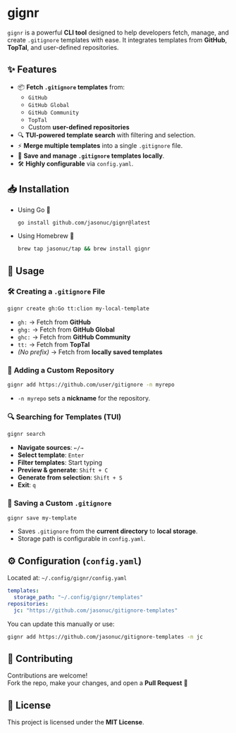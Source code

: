 # gignr

`gignr` is a powerful **CLI tool** designed to help developers fetch, manage, and create `.gitignore` templates with ease. It integrates templates from **GitHub**, **TopTal**, and user-defined repositories.

## ✨ Features

- 📦 **Fetch `.gitignore` templates** from:
  - `GitHub`  
  - `GitHub Global`  
  - `GitHub Community`  
  - `TopTal`  
  - Custom **user-defined repositories**
- 🔍 **TUI-powered template search** with filtering and selection.
- ⚡ **Merge multiple templates** into a single `.gitignore` file.
- 💾 **Save and manage `.gitignore` templates locally**.
- 🛠️ **Highly configurable** via `config.yaml`.

## 📥 Installation

- Using Go 🐹

    ```sh
    go install github.com/jasonuc/gignr@latest
    ```

- Using Homebrew 🍺

    ```sh
    brew tap jasonuc/tap && brew install gignr
    ```

## 📌 Usage

### 🛠️ **Creating a `.gitignore` File**

```sh
gignr create gh:Go tt:clion my-local-template
```

- `gh:` → Fetch from **GitHub**
- `ghg:` → Fetch from **GitHub Global**
- `ghc:` → Fetch from **GitHub Community**
- `tt:` → Fetch from **TopTal**
- *(No prefix)* → Fetch from **locally saved templates**

### 🎯 **Adding a Custom Repository**

```sh
gignr add https://github.com/user/gitignore -n myrepo
```

- `-n myrepo` sets a **nickname** for the repository.

### 🔍 **Searching for Templates (TUI)**

```sh
gignr search
```

- **Navigate sources**: `←/→`
- **Select template**: `Enter`
- **Filter templates**: Start typing
- **Preview & generate**: `Shift + C`
- **Generate from selection**: `Shift + S`
- **Exit**: `q`

### 💾 **Saving a Custom `.gitignore`**

```sh
gignr save my-template
```

- Saves `.gitignore` from the **current directory** to **local storage**.
- Storage path is configurable in `config.yaml`.

## ⚙️ Configuration (`config.yaml`)

Located at: `~/.config/gignr/config.yaml`

```yaml
templates:
  storage_path: "~/.config/gignr/templates"
repositories:
  jc: "https://github.com/jasonuc/gitignore-templates"
```

You can update this manually or use:

```sh
gignr add https://github.com/jasonuc/gitignore-templates -n jc
```

## 🤝 Contributing

Contributions are welcome!  
Fork the repo, make your changes, and open a **Pull Request** 🚀

## 📜 License

This project is licensed under the **MIT License**.
